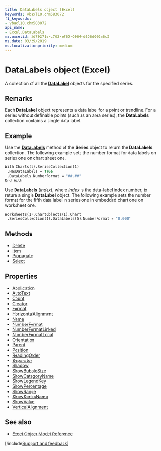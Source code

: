 ```yaml
---
title: DataLabels object (Excel)
keywords: vbaxl10.chm583072
f1_keywords:
- vbaxl10.chm583072
api_name:
- Excel.DataLabels
ms.assetid: 3d79271e-c702-e785-6984-d838d060a8c5
ms.date: 03/29/2019
ms.localizationpriority: medium
---
```



# DataLabels object (Excel)

A collection of all the **[DataLabel](Excel.DataLabel(object).md)** objects for the specified series.


## Remarks

Each **DataLabel** object represents a data label for a point or trendline. For a series without definable points (such as an area series), the **DataLabels** collection contains a single data label.


## Example

Use the **[DataLabels](Excel.Series.DataLabels.md)** method of the **Series** object to return the **DataLabels** collection. The following example sets the number format for data labels on series one on chart sheet one.

```vb
With Charts(1).SeriesCollection(1) 
 .HasDataLabels = True 
 .DataLabels.NumberFormat = "##.##" 
End With
```

Use **DataLabels** (_index_), where _index_ is the data-label index number, to return a single **DataLabel** object. The following example sets the number format for the fifth data label in series one in embedded chart one on worksheet one.

```vb
Worksheets(1).ChartObjects(1).Chart _ 
 .SeriesCollection(1).DataLabels(5).NumberFormat = "0.000"
```


## Methods

- [Delete](Excel.DataLabels.Delete.md)
- [Item](Excel.DataLabels.Item.md)
- [Propagate](Excel.datalabels.propagate.md)
- [Select](Excel.DataLabels.Select.md)

## Properties

- [Application](Excel.DataLabels.Application.md)
- [AutoText](Excel.DataLabels.AutoText.md)
- [Count](Excel.DataLabels.Count.md)
- [Creator](Excel.DataLabels.Creator.md)
- [Format](Excel.DataLabels.Format.md)
- [HorizontalAlignment](Excel.DataLabels.HorizontalAlignment.md)
- [Name](Excel.DataLabels.Name.md)
- [NumberFormat](Excel.DataLabels.NumberFormat.md)
- [NumberFormatLinked](Excel.DataLabels.NumberFormatLinked.md)
- [NumberFormatLocal](Excel.DataLabels.NumberFormatLocal.md)
- [Orientation](Excel.DataLabels.Orientation.md)
- [Parent](Excel.DataLabels.Parent.md)
- [Position](Excel.DataLabels.Position.md)
- [ReadingOrder](Excel.DataLabels.ReadingOrder.md)
- [Separator](Excel.DataLabels.Separator.md)
- [Shadow](Excel.DataLabels.Shadow.md)
- [ShowBubbleSize](Excel.DataLabels.ShowBubbleSize.md)
- [ShowCategoryName](Excel.DataLabels.ShowCategoryName.md)
- [ShowLegendKey](Excel.DataLabels.ShowLegendKey.md)
- [ShowPercentage](Excel.DataLabels.ShowPercentage.md)
- [ShowRange](Excel.datalabels.showrange.md)
- [ShowSeriesName](Excel.DataLabels.ShowSeriesName.md)
- [ShowValue](Excel.DataLabels.ShowValue.md)
- [VerticalAlignment](Excel.DataLabels.VerticalAlignment.md)


## See also

- [Excel Object Model Reference](overview/Excel/object-model.md)

[!include[Support and feedback](~/includes/feedback-boilerplate.md)]
